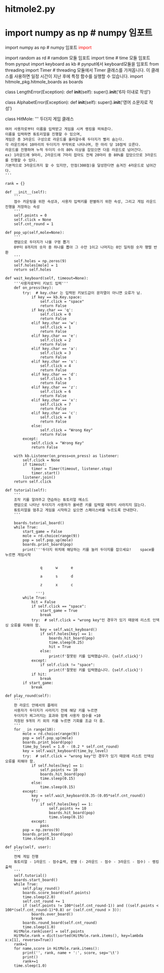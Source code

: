 # hitmole2.py
# import numpy as np # numpy 임포트
import numpy as np # numpy 임포트
<span style="color:red"> import </span>

import random as rd # ramdom 모듈 임포트 
import time # time 모듈 임포트 
from pynput import keyboard as kb # pynput에서 keyboard모듈을 임포트 
from threading import Timer # threading 모듈에서 Timer 클래스를 가져옵니다. 이 클래스를 사용하면 일정 시간이 지난 후에 특정 함수를 실행할 수 있습니다.
import hitmole_pkg.hitmole_boards as boards

class LengthError(Exception):
    def __init__(self):
        super().__init__('6자 이내로 작성')

class AlphabetError(Exception):
    def __init__(self):
        super().__init__('영어 소문자로 작성')

class HitMole:
    '''
    두더지 게임 클래스

    여러 사용자로부터 이름을 입력받고 게임을 시켜 랭킹을 띄워준다.
    이름을 입력하면 튜토리얼을 진행할 수 있으며,
    게임은 총 3라운드 구성으로 라운드를 올라갈수록 두더지가 빨리 숨는다.
    각 라운드에서 10마리의 두더지가 무작위로 나타나며, 한 마리 당 10점씩 오른다.
    라운드를 진행하며 누적 두더지 수의 80% 이상을 잡았으면 다음 라운드로 넘어간다.
    ex) 1라운드에 9마리, 2라운드에 7마리 잡아도 전체 20마리 중 80%를 잡았으므로 3라운드를 진행할 수 있다.
    기본적으로 3라운드까지 할 수 있지만, 만점(300점)을 달성한다면 숨겨진 4라운드로 넘어간다.
    '''
    
    rank = {}

    def __init__(self):
        '''
        점수 카운팅을 위한 속성과, 사용자 입력키를 판별하기 위한 속성, 그리고 게임 라운드 진행을 저장하는 속성
        '''
        self.points = 0
        self.click = None
        self.cnt_round = 1
        
    def pop_up(self,mole=None):
        '''
        랜덤으로 두더지가 나올 구멍 뽑기
        0부터 8까지의 숫자 중 하나를 뽑아 그 수만 1이고 나머지는 0인 일차원 숫자 행렬 반환
        '''
        self.holes = np.zeros(9)
        self.holes[mole] = 1
        return self.holes

    def wait_keyboard(self, timeout=None):
        '''사용자로부터 키보드 입력'''
        def on_press(key):
            try:  # key.char 는 입력된 키보드값이 문자열이 아니면 오류가 남.
                if key == kb.Key.space:
                    self.click = "space"
                    return False
                if key.char == 'q':
                    self.click = 0
                    return False
                elif key.char == 'w':
                    self.click = 1
                    return False
                elif key.char == 'e':
                    self.click = 2
                    return False
                elif key.char == 'a':
                    self.click = 3
                    return False
                elif key.char == 's':
                    self.click = 4
                    return False
                elif key.char == 'd':
                    self.click = 5
                    return False
                elif key.char == 'z':
                    self.click = 6
                    return False
                elif key.char == 'x':
                    self.click = 7
                    return False
                elif key.char == 'c':
                    self.click = 8
                    return False
                else:
                    self.click = "Wrong Key"
                    return False
            except:
                self.click = "Wrong Key"
                return False

        with kb.Listener(on_press=on_press) as listener:
            self.click = None
            if timeout:
                timer = Timer(timeout, listener.stop)
                timer.start()
            listener.join()
        return self.click
    
    def tutorial(self):
        '''
        조작 키를 알려주고 연습하는 튜토리얼 메소드
        랜덤으로 나타난 두더지가 사용자가 올바른 키를 입력할 때까지 사라지지 않는다.
        튜토리얼을 멈추고 게임을 시작하고 싶으면 스페이스바를 누르도록 안내한다.
        '''

        boards.tutorial_board()
        while True:
            start_game = False
            mole = rd.choice(range(9))
            pop = self.pop_up(mole)
            boards.print_board(pop)
            print('''두더지 위치에 해당하는 키를 눌러 두더지를 잡으세요!    space를 누르면 게임시작
                  

                    q      w      e
                  
                    a      s      d
                  
                    z      x      c
                  
                  ''')
            while True:
                hit = False
                if self.click == "space":
                    start_game = True
                    break
                try:  # self.click = "wrong key"인 경우가 있기 때문에 리스트 인덱싱 오류를 피해야 함.
                    key = self.wait_keyboard()
                    if self.holes[key] == 1:
                        boards.hit_board(pop)
                        time.sleep(0.25)
                        hit = True
                    else:
                        print(f'잘못된 키를 입력했습니다. {self.click}')
                except:
                    if self.click != "space":
                        print(f'잘못된 키를 입력했습니다. {self.click}')
                if hit:
                    break
            if start_game:
                break

    def play_round(self):
        '''
        한 라운드 안에서의 플레이
        사용자가 두더지가 사라지기 전에 해당 키를 누르면
        두더지가 찌그러지는 효과와 함께 사용자 점수를 +10
        지정된 9개의 키 외의 키를 누르면 기회를 조금 더 줌.
        '''
        for _ in range(10):
            mole = rd.choice(range(9))
            pop = self.pop_up(mole)
            boards.print_board(pop)
            time_by_level = 1.0 - (0.2 * self.cnt_round)
            key = self.wait_keyboard(time_by_level)
            try:  # self.click = "wrong key"인 경우가 있기 때문에 리스트 인덱싱 오류를 피해야 함.
                if self.holes[key] == 1:
                    self.points += 10
                    boards.hit_board(pop)
                    time.sleep(0.15)
                else:
                    time.sleep(0.15)
            except:
                key = self.wait_keyboard(0.35-(0.05*self.cnt_round))
                try:
                    if self.holes[key] == 1:
                        self.points += 10
                        boards.hit_board(pop)
                        time.sleep(0.15)
                except:
                    pass
            pop = np.zeros(9)
            boards.print_board(pop)
            time.sleep(0.1)

    def play(self, user):
        '''
        전체 게임 진행
        튜토리얼 - 1라운드 - 점수출력, 판별 (- 2라운드 - 점수 - 3라운드 - 점수) - 랭킹출력
        '''
        self.tutorial()
        boards.start_board()
        while True:
            self.play_round()
            boards.score_board(self.points)
            time.sleep(2.0)
            self.cnt_round += 1
            if (self.points != 100*(self.cnt_round-1)) and ((self.points < 100*(self.cnt_round-1)*0.8) or (self.cnt_round > 3)):
                boards.over_board()
                break
            boards.round_board(self.cnt_round)
            time.sleep(1.0)
        HitMole.rank[user] = self.points
        HitMole.rank = dict(sorted(HitMole.rank.items(), key=lambda x:x[1], reverse=True))
        rank=1
        for name,score in HitMole.rank.items():
            print('', rank, name + ':', score, sep='\t')
            print()
            rank+=1
        time.sleep(1.0)
